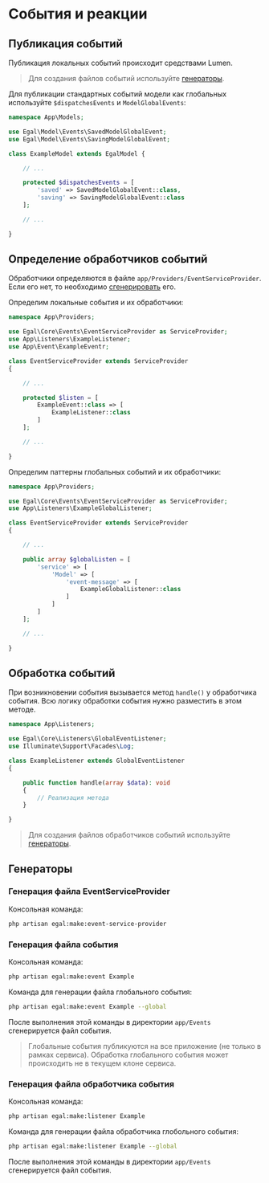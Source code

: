 # События и реакции

## Публикация событий

Публикация локальных событий происходит средствами Lumen.

> Для создания файлов событий используйте [генераторы](#Генерация-файла-события).

Для публикации стандартных событий модели как глобальных используйте `$dispatchesEvents` и `ModelGlobalEvents`:
```php
namespace App\Models;

use Egal\Model\Events\SavedModelGlobalEvent;
use Egal\Model\Events\SavingModelGlobalEvent;

class ExampleModel extends EgalModel {

    // ...

    protected $dispatchesEvents = [
        'saved' => SavedModelGlobalEvent::class,
        'saving' => SavingModelGlobalEvent::class
    ];

    // ...

}
```

## Определение обработчиков событий

Обработчики определяются в файле `app/Providers/EventServiceProvider`. Если его нет, то необходимо [сгенерировать](#Генерация-файла-eventserviceprovider) его.

Определим локальные события и их обработчики:
```php
namespace App\Providers;

use Egal\Core\Events\EventServiceProvider as ServiceProvider;
use App\Listeners\ExampleListener;
use App\Event\ExampleEventr;

class EventServiceProvider extends ServiceProvider
{

    // ...

    protected $listen = [
        ExampleEvent::class => [
            ExampleListener::class
        ]
    ];

    // ...

}
```

Определим паттерны глобальных событий и их обработчики:
```php
namespace App\Providers;

use Egal\Core\Events\EventServiceProvider as ServiceProvider;
use App\Listeners\ExampleGlobalListener;

class EventServiceProvider extends ServiceProvider
{

    // ...

    public array $globalListen = [
        'service' => [
            'Model' => [
                'event-message' => [
                    ExampleGlobalListener::class
                ]
            ]
        ]
    ];

    // ...

}
```

## Обработка событий

При возникновении события вызывается метод `handle()` у обработчика события. Всю логику обработки события нужно разместить в этом методе.
```php
namespace App\Listeners;

use Egal\Core\Listeners\GlobalEventListener;
use Illuminate\Support\Facades\Log;

class ExampleListener extends GlobalEventListener
{

    public function handle(array $data): void
    {
        // Реализация метода
    }

}
```

> Для создания файлов обработчиков событий используйте [генераторы](#Генерация-файла-обработчика-события).


## Генераторы

### Генерация файла EventServiceProvider

Консольная команда:
```bash
php artisan egal:make:event-service-provider
```

### Генерация файла события

Консольная команда:
```bash
php artisan egal:make:event Example
```
Команда для генерации файла глобального события:
```bash
php artisan egal:make:event Example --global
```
После выполнения этой команды в директории `app/Events` сгенерируется файл события.

> Глобальные события публикуются на все приложение (не только в рамках сервиса).
> Обработка глобального события может происходить не в текущем клоне сервиса.

### Генерация файла обработчика события

Консольная команда:
```bash
php artisan egal:make:listener Example
```
Команда для генерации файла обработчика глобольного события:
```bash
php artisan egal:make:listener Example --global
```
После выполнения этой команды в директории `app/Events` сгенерируется файл события.
